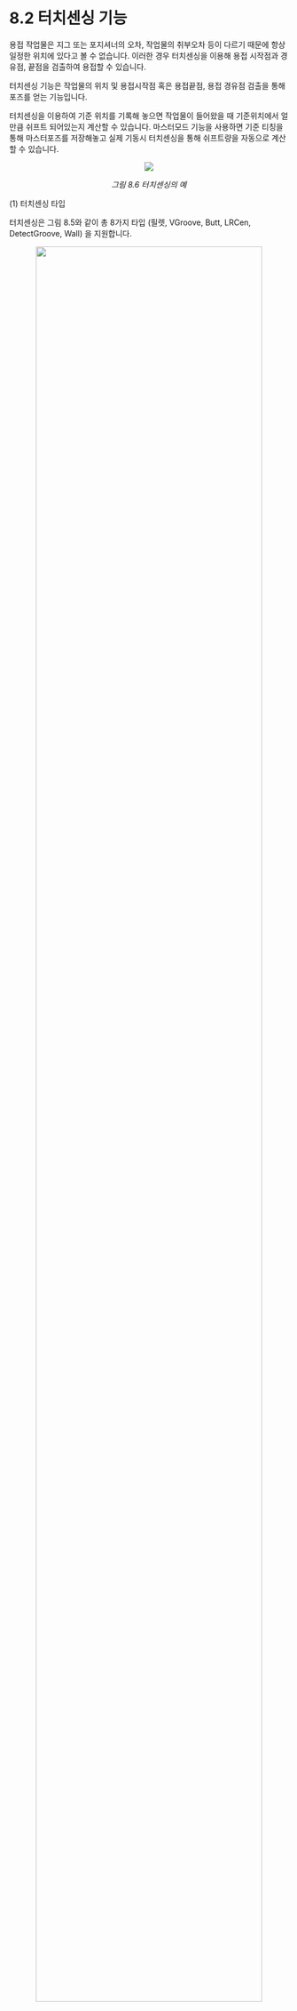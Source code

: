 ﻿# 8.2	터치센싱 기능

용접 작업물은 지그 또는 포지셔너의 오차, 작업물의 취부오차 등이 다르기 때문에 항상 일정한 위치에 있다고 볼 수 없습니다. 
이러한 경우 터치센싱을 이용해 용접 시작점과 경유점, 끝점을 검출하여 용접할 수 있습니다.

터치센싱 기능은 작업물의 위치 및 용접시작점 혹은 용접끝점, 용접 경유점 검출을 통해 포즈를 얻는 기능입니다.

터치센싱을 이용하여 기준 위치를 기록해 놓으면 작업물이 들어왔을 때 기준위치에서 얼만큼 쉬프트 되어있는지 계산할 수 있습니다. 
마스터모드 기능을 사용하면 기준 티칭을 통해 마스터포즈를 저장해놓고 실제 기동시 터치센싱을 통해 쉬프트량을 자동으로 계산할 수 있습니다.

<p align="center">
 <img src="../../_assets/8_6.png"></img>
 <em><p align="center">그림 8.6 터치센싱의 예</p></em>
</p>

(1) 터치센싱 타입

 터치센싱은 그림 8.5와 같이 총 8가지 타입 (필렛, VGroove, Butt, LRCen, DetectGroove, Wall) 을 지원합니다. 
       
<p align="center">
 <img src="../../_assets/8_7.png" width="90%"></img>
 <em><p align="center">그림 8.7 터치센싱 타입</p></em>
</p>

(2) 터치센싱 명령어 및 설정 파라미터

터치센싱 명령어는 T.P화면에서 [명령입력]-[아크]-[touchsen]을 입력하여 기록할 수 있습니다.

터치센싱 명령어에서 [속성]을 누르면 그림 8.8와 같은 창에 진입합니다. 

탐색속도, 퇴피속도, 탐색거리, 진행거리, 오차보정량, 터치방식 등과 같은 조건들이 제어기에 저장됩니다. 

<p align="center">
 <img src="../../_assets/8_8.png" width="70%" ></img>
 <em><p align="center">그림 8.8 터치센싱 조건 편집화면</p></em>
</p>

- 명령어 구성
   - ```touchsen``` cnd=조건번호, crd=좌표계, dir=[탐색방향1, 탐색방향2, 탐색방향3], pose=결과포즈 저장변수, gap=butt gap 변수
   - ```touchsen``` cnd=조건번호, crd=좌표계, dir=[탐색방향1, 탐색방향2, 탐색방향3], rotation=탐색방향각도, pose=결과포즈 저장변수, gap=butt gap 변수
   - ```touchsen``` cnd=조건번호, crd=좌표계, dir=[탐색방향1, 탐색방향2, 탐색방향3], rotation=탐색방향각도, mpose=결과포즈 저장변수, mshift=계산된시프트 변수, gap=butt gap 변수

   - ```touchsen``` cnd=1, crd="robot", dir=[+x, -z], lift_up=3, pose=P10, gap=var_gap
      - 터치센싱 조건번호 (cnd) : cnd=1	
      - 터치센싱 좌표계 (crd) : "robot", "base", "tool", "tool_prj" 
      - 탐색방향 파라미터 (dir) : "+x", ["+x","-z"], [+tx, +tz], ["tf","td"],  
      - butt,groove 바닥 탐색 후 상승량 [mm] : lift_up=3		
      - detect groove 탐지기준거리 [mm] : criteria=5
      - 센싱 결과 포즈변수 : pose=var_po10
      - butt 하단 갭 변수 (소숫점 첫째 자리에서 반올림) : gap=var_gap 
      - touchsen 명령어의 속성창 설정항목 	: 탐색속도, 퇴피속도, 탐색거리, 진행거리, 오차보정량, 터치방식(접촉시, 접촉해제시)

센싱방향(dir)은 작업물 타입에 따라 다음과 같이 지정할 수 있습니다.

- Fillet	: 최소 1개 ~ 3개 지정
            +x, -x, +y, -y, +z, -z (crd="robot" 또는 "base")
            tf, td, tl, tr (crd="tool_prj")
            +tx, -tx, +ty, -ty, +tz, -tz (crd="tool")
- Butt 	: 1개 지정, 하강방향은 +tz 방향
          +tx, -tx, +ty, -ty, +tz, -tz (crd="tool")
- V Groove 	: 1개 지정, 하강방향은 +tz 방향
              +tx, -tx, +ty, -ty, +tz, -tz (crd="tool")
- LRCen 	: 1개 지정
            +x, -x, +y, -y, +z, -z (crd="robot" 또는 "base")
            +tx, -tx, +ty, -ty, +tz, -tz (crd="tool")
- DetectGroove: 2개 지정 (하강방향, 전진방향 순서)
                tf, td, tl, tr (crd="tool_prj")
                +tx, -tx, +ty, -ty, +tz, -tz (crd="tool")

<center>

|타입|	최대탐색 </br>방향개수 |	직교XYZ </br>(모든타입 </br>지원예정)	| 툴좌표계|	툴프로젝션</br>좌표계 | 기타 입력인자 |
|:---:|	:---: |	:---:	| :---:|	:---: |:---:|
|Fillet|	3	|O|	O |	O	|	후퇴거리|
|Butt	|1 |	X	|O	|X	| 오차보정량 |
|VGroove |	1 |	X |	O	|X | |
|LRCen |	1	|O |	O	|X |  |	
|DetectGroove|	2 |	O |	O |	O | 진행거리1 </br> 후퇴거리1 </br> criteria |

</center>

(3) 터치센싱 명령어 작성 예제

1번 터치센싱조건 (명령어에서 [quick open]으로 사용자가 설정해놓은 조건들)에는 필렛, 2번 조건에는 버트, 3번 조건에는 V그루브로 작업물 타입이 지정되어있다고 가정할 때 예시는 아래와 같습니다. 

 ```python
   move L,spd=60%,accu=0,tool=0  # 터치센싱 위치로 accu 0으로 이동
   var P10=cpo() # 터치센싱 전 현재 포즈를 P10이라는 로컬변수에 저장
   touchsen cnd=1, crd="tool_prj", dir=["tf","td"], pose=P10       #1번 조건, 툴프로젝션 방향, 2점 터치
   touchsen cnd=1, crd="robot", dir=["+x","-y","-z"], pose=P10     #1번 조건, 로봇좌표 방향, 3점 터치
   touchsen cnd=1, crd="tool", dir="+tz", pose=P10           #1번 조건, 툴좌표 방향, +TZ방향으로 1점 터치 
   touchsen cnd=2, crd="tool", dir="+tx", lift_up=3, pose=P10, gap=var1 #2번 조건, 툴좌표계 방향, 바닥터치 후 3mm 상승
   touchsen cnd=3, crd="tool", dir="-ty", lift_up=5, pose=P10   #3번 조건, 툴좌표계 방향, 바닥터치 후 5mm 상승
 ```

</br>

---
(4) 센싱 타입 별 터치센싱 상세 설명

[1] Fillet 타입

<p align="center">
 <img src="../../_assets/8_9.png" width="60%"></img>
 <em><p align="center">그림 8.9 터치센싱 예 Fillet 타입</p></em>
</p>

- 명령어 작성 예시
```python
  touchsen cnd=1, crd="robot", dir=["+x","-y", "-z"], pose=P10
  touchsen cnd=1, crd="tool_prj", dir=["tf", "td"], pose=P10
  touchsen cnd=1, crd="tool", dir=["+tz"], pose=P10
```
- 1점 센싱 : 탐색방향을 한 개만 지정
- 2점 센싱 : 탐색방향을 순차적으로 2개 지정
- 3점 센싱 : 탐색방향을 순차적으로 3개 지정
- 툴 프로젝션 방식 (crd="tool_prj"): 사용 편리상 토치 자세를 기준으로 전진, 하강, 좌우 방향을 결정하는 방식
  tf(전진), td(하강), tl(좌), tr(우)로 방향을 지정할 수 있습니다. (tl=RotZ(90)*tf, tr=RotZ(-90)*tf 방향입니다)
- 작업물에 회전량(RX, RY, RZ)이 존재하는 틀어진 Fillet의 경우 각도지정 옵션을 이용해 탐색방향을 변경할 수 있습니다. 
  사용법은 메뉴얼 하단을 참고하십시오.



[2] V Groove 타입

<p align="center">
 <img src="../../_assets/8_10.png" width="70%"></img>
 <em><p align="center">그림 8.10 터치센싱 예 V Groove 타입</p></em>
</p>   

- 명령어 작성 예시
```python
  touchsen cnd=3, crd="tool", dir=[-ty], lift_up=3, pose=P10    #3번 조건, 툴좌표계 방향
```
- V그루브 타입은 Groove 형상의 작업물 센싱에 사용할 수 있습니다. 단, 센싱시작 전 툴자세는 위 그림과 유사하게 각의 2등분선 상에 위치하도록 티칭을 권장합니다.
- 방향인자는 좌우 시퀀스에 해당하는 방향으로 1가지 입니다. 하강 시퀀스 방향은 +tz 방향으로 고정됩니다.
- 안정적인 센싱을 위해 상승량(lift_up)은 최소 3mm이상 설정하는 것을 권장합니다.

- 센싱 시퀀스

<p align="center">
 <img src="../../_assets/8_12.png" width="60%"></img>
 <em><p align="center">그림 8.12 터치센싱 시퀀스 VGroove 타입</p></em>
</p>   

센싱은 상단 좌우 - 중간 복귀 - 하단 - 하단 좌우 - 중간 으로 진행됩니다.


 
[3] BUTT 타입

<p align="center">
 <img src="../../_assets/8_11.png" width="30%"></img>
 <em><p align="center">그림 8.11 터치센싱 예 Butt 타입</p></em>
</p>   


- 명령어 작성 예시
```python
    touchsen cnd=2, crd="tool", dir="+tx", lift_up=3, pose=P10, gap=var_gap   
    #2번 조건, 툴좌표계 방향, 바닥 센싱 후3mm 상승상승
```

- Butt 타입은 그림과 같이 센싱시작 전 툴 자세를 바닥면에 수직으로 티칭하는 것을 권장합니다.
- 방향인자는 좌우 시퀀스에 해당하는 방향으로 1가지 입니다. 하강 시퀀스 방향은 +tz 방향으로 고정됩니다.
-	센싱을 위해 바닥센싱 후 상승량(lift_up)은 최소 3mm이상 설정하는 것을 권장합니다. 상승량에 따라서 센싱한 gap의 크기가 바뀔 수 있습니다. 이 경우에는 명령어의 [속성] 창에 진입하여 오차보정량을 입력하면 이 값을 뺀 값으로 butt gap을 계산할 수 있습니다.

- 센싱 시퀀스

<p align="center">
 <img src="../../_assets/8_12_2.png" width="60%"></img>
 <em><p align="center">그림 8.12 터치센싱 시퀀스 Butt 타입</p></em>
</p>   

센싱은 상단 좌우 - 중간 복귀 - 하단 - 하단 좌우 - 중간 으로 진행됩니다.



(5) 터치센싱 조건

터치센싱 명령어에서 [속성]을 누르면 해당 조건번호에 대한 터치센싱 조건들을 편집할 수 있습니다.

- 탐색거리 : 탐색방향에 대한 거리[mm]이며 이 거리에 도달해도 작업물을 감지하지 못할 경우 에러가 발생합니다.  
- 탐색속도와 퇴피속도 : 탐색 또는 후퇴시 속도를 지정할 수 있습니다.  
- 오차보정량 : butt gap 보정시 사용됩니다. 
- 후퇴거리 : 필렛에선 처음 센싱 후 퇴피할 거리이고  DetectGroove 타입에서는 바닥을 찍고 들어올릴 거리입니다.  
- 센싱시점 : 접촉시와 접촉해제시를 지원합니다. 일반적으로 접촉시 센싱을 많이 사용하며 오차는 거의 없습니다. 
            만약 센싱시 와이어 휘어짐에 의한 미세오차까지도 고려해 센싱해야 하는 상황에서만 후퇴시 센싱을 사용하십시오.  

(6) 탐색방향 각도 변환

탐색방향 각도 변환은 Fillet과 DetectGroove 타입에서 지원합니다. 

탐색방향에 대한 각도를 지정하여 탐색 진행방향을 변경 할 수 있습니다. 

명령어의 rotation 인자에 "X30", "Y-30", "TL20" 등과 같이 입력합니다.

각도지정은 TL축, 직교 XYZ축 중 선택한 하나의 축으로 각도만큼 탐색 방향을 모두 회전시킵니다. 

그림 8.13은 필렛과 DetectGroove작업물에서 Y축 또는 TL축으로 30도 회전한 예입니다.

<p align="center">
 <img src="../../_assets/8_13.png" width="300"></img>
 <em><p align="center">그림 8.13 터치센싱 예 각도설정</p></em>
</p>       

- 명령어 작성 예시

```python
   touchsen cnd=1, crd="robot", dir=["+x","-z"], rotation="Y30", pose=P100
   touchsen cnd=1, crd="robot", dir=["+x","-z"], rotation="TL30", pose=P100
   touchsen cnd=2, crd="tool_prj", dir=["td","tf"], lift_up=5, rotation="Y-30", pose=P100
   touchsen cnd=2, crd="tool_prj", dir=["td","tf"], rotation="TL-30", pose=P100   #DetectGroove
```

작업물 타입과 명령어에 지정된 센싱방향 지정좌표계에 따라 지정이 가능한 각도회전 축은 아래 표와 같습니다.

<center>

| 타입	| 센싱방향 </br> 지정좌표계	| 각도지정축|
|:---:|:---:|:---:|
|Fillet	| 모든 좌표계	| 직교 XYZ축 </br>TL축 |
|Detect Groove |	툴 (crd="tool") </br> 툴 프로젝션 (crd="tool_prj") |	직교 XYZ축</br>TL축 |

</center>


Master/Execution Mode 터치센싱 기능

Master 모드는 사용자키에서 On/Off 할 수 있습니다.
마스터 모드를 On한 상태에서 터치센싱을 하면 마스터 포즈를 저장할 수 있으며, 이를 기준 티칭으로 사용합니다. 실제 작업시에는 마스터모드를 Off하고 터치센싱을 수행하게 되는데 이때에는 마스터 포즈대비 현재 센싱 포즈로 작업물이 쉬프트된 양을 자동으로 계산해 줍니다.

Master 모드에선 사용자가 터치센싱 명령어의 mpose 입력인자에 지정한 변수에 센싱한 포즈가 저장되며, Execution 모드 (Master 모드 off)에선 현재 센싱한 포즈를 Master 모드에서 센싱했던 포즈와 비교하여 쉬프트량을 계산하고 사용자가 mshift 입력인자에 지정한 변수에 시프트량이 기록됩니다.

- 명령어 작성 예시
```python
   var P10=cpo()
   var sft_var1=Shift(0,0,0,0,0,0,"base")
   ....
   touchsen cnd=1, crd="robot", dir=["+x","-z"], mpose=P10, mshift=sft_var1
```
위 명령어는 Master 모드에서 P10포즈변수에 센싱한 포즈가 저장되고 Execution 모드에서 센싱했을 때 Master 모드와의 시프트 양이 자동으로 계산되어 sft_var1변수에 저장됩니다.
